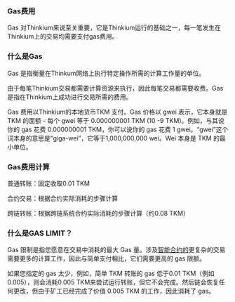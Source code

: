 ### Gas费用

Gas 对Thinkium来说至关重要，它是Thinkium运行的基础之一，每一笔发生在Thinkium上的交易均需要支付gas费用。

### 什么是Gas

Gas 是指衡量在Thinkum网络上执行特定操作所需的计算工作量的单位。

由于每笔Thinkium交易都需要计算资源来执行，因此每笔交易都需要收费。Gas 是指在Thinkium上成功进行交易所需的费用。

Gas 费用以Thinkium的本地货币TKM 支付。Gas 价格以 gwei 表示，它本身就是 TKM 的面额 - 每个 gwei 等于 0.000000001 TKM (10 -9 TKM)。例如，与其说你的 gas 花费 0.000000001 TKM，你可以说你的 gas 花费 1 gwei。“gwei”这个词本身的意思是“giga-wei”，它等于1,000,000,000 wei。Wei 本身是 TKM 的最小单位。

### Gas费用计算

普通转账：固定收取0.01 TKM

合约交易：根据合约实际消耗的步骤计算

跨链转账：根据跨链系统合约实际消耗的步骤计算（约0.08 TKM）

### 什么是GAS LIMIT？

Gas 限制是指您愿意在交易中消耗的最大 Gas 量。涉及[智能合约的](https://ethereum.org/en/developers/docs/smart-contracts/)更复杂的交易需要更多的计算工作，因此与简单支付相比，它们需要更高的 gas 限额。

如果您指定的 gas 太少，例如，简单 TKM 转账的 gas 低于0.01 TKM（例如0.005），则会消耗0.005 TKM来尝试运行转账，但它不会完成。然后链会恢复任何更改，但由于矿工已经完成了价值 0.005 TKM 的工作，因此消耗了 gas。


